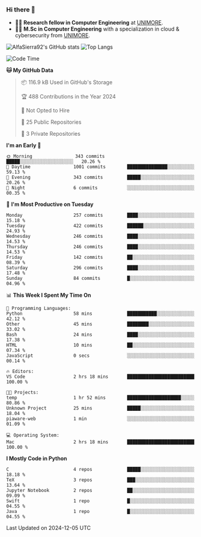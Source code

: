### Hi there 👋
- 👨‍💻 **Research fellow in Computer Engineering** at [UNIMORE](https://international.unimore.it/).
- 👨‍🎓 **M.Sc in Computer Engineering** with a specialization in cloud & cybersecurity from [UNIMORE](https://international.unimore.it/).


![AlfaSierra92's GitHub stats](https://github-readme-stats.vercel.app/api?username=AlfaSierra92&theme=nord)
![Top Langs](https://github-readme-stats.vercel.app/api/top-langs/?username=AlfaSierra92&theme=nord&layout=compact)

<!--START_SECTION:waka-->
![Code Time](http://img.shields.io/badge/Code%20Time-209%20hrs%2051%20mins-blue)

**🐱 My GitHub Data** 

> 📦 116.9 kB Used in GitHub's Storage 
 > 
> 🏆 488 Contributions in the Year 2024
 > 
> 🚫 Not Opted to Hire
 > 
> 📜 25 Public Repositories 
 > 
> 🔑 3 Private Repositories 
 > 
**I'm an Early 🐤** 

```text
🌞 Morning                343 commits         █████░░░░░░░░░░░░░░░░░░░░   20.26 % 
🌆 Daytime                1001 commits        ███████████████░░░░░░░░░░   59.13 % 
🌃 Evening                343 commits         █████░░░░░░░░░░░░░░░░░░░░   20.26 % 
🌙 Night                  6 commits           ░░░░░░░░░░░░░░░░░░░░░░░░░   00.35 % 
```
📅 **I'm Most Productive on Tuesday** 

```text
Monday                   257 commits         ████░░░░░░░░░░░░░░░░░░░░░   15.18 % 
Tuesday                  422 commits         ██████░░░░░░░░░░░░░░░░░░░   24.93 % 
Wednesday                246 commits         ████░░░░░░░░░░░░░░░░░░░░░   14.53 % 
Thursday                 246 commits         ████░░░░░░░░░░░░░░░░░░░░░   14.53 % 
Friday                   142 commits         ██░░░░░░░░░░░░░░░░░░░░░░░   08.39 % 
Saturday                 296 commits         ████░░░░░░░░░░░░░░░░░░░░░   17.48 % 
Sunday                   84 commits          █░░░░░░░░░░░░░░░░░░░░░░░░   04.96 % 
```


📊 **This Week I Spent My Time On** 

```text
💬 Programming Languages: 
Python                   58 mins             ███████████░░░░░░░░░░░░░░   42.12 % 
Other                    45 mins             ████████░░░░░░░░░░░░░░░░░   33.02 % 
Bash                     24 mins             ████░░░░░░░░░░░░░░░░░░░░░   17.38 % 
HTML                     10 mins             ██░░░░░░░░░░░░░░░░░░░░░░░   07.34 % 
JavaScript               0 secs              ░░░░░░░░░░░░░░░░░░░░░░░░░   00.14 % 

🔥 Editors: 
VS Code                  2 hrs 18 mins       █████████████████████████   100.00 % 

🐱‍💻 Projects: 
temp                     1 hr 52 mins        ████████████████████░░░░░   80.86 % 
Unknown Project          25 mins             █████░░░░░░░░░░░░░░░░░░░░   18.04 % 
piaware-web              1 min               ░░░░░░░░░░░░░░░░░░░░░░░░░   01.09 % 

💻 Operating System: 
Mac                      2 hrs 18 mins       █████████████████████████   100.00 % 
```

**I Mostly Code in Python** 

```text
C                        4 repos             █████░░░░░░░░░░░░░░░░░░░░   18.18 % 
TeX                      3 repos             ███░░░░░░░░░░░░░░░░░░░░░░   13.64 % 
Jupyter Notebook         2 repos             ██░░░░░░░░░░░░░░░░░░░░░░░   09.09 % 
Swift                    1 repo              █░░░░░░░░░░░░░░░░░░░░░░░░   04.55 % 
Java                     1 repo              █░░░░░░░░░░░░░░░░░░░░░░░░   04.55 % 
```




 Last Updated on 2024-12-05 UTC
<!--END_SECTION:waka-->

<!--
**AlfaSierra92/AlfaSierra92** is a ✨ _special_ ✨ repository because its `README.md` (this file) appears on your GitHub profile.

Here are some ideas to get you started:

- 🔭 I’m currently working on ...
- 🌱 I’m currently learning ...
- 👯 I’m looking to collaborate on ...
- 🤔 I’m looking for help with ...
- 💬 Ask me about ...
- 📫 How to reach me: ...
- 😄 Pronouns: ...
- ⚡ Fun fact: ...
-->
